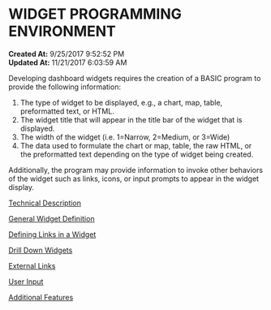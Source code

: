 # WIDGET PROGRAMMING ENVIRONMENT

**Created At:** 9/25/2017 9:52:52 PM  
**Updated At:** 11/21/2017 6:03:59 AM  


Developing dashboard widgets requires the creation of a BASIC program to provide the following information:

1. The type of widget to be displayed, e.g., a chart, map, table, preformatted text, or HTML.
2. The widget title that will appear in the title bar of the widget that is displayed.
3. The width of the widget (i.e. 1=Narrow, 2=Medium, or 3=Wide)
4. The data used to formulate the chart or map, table, the raw HTML, or the preformatted text depending on the type of widget being created.


Additionally, the program may provide information to invoke other behaviors of the widget such as links, icons, or input prompts to appear in the widget display.



[Technical Description](widget-technical-overview)

[General Widget Definition](general-widget-definition)

[Defining Links in a Widget](defining-links-in-a-widget)

[Drill Down Widgets](drill-down-widgets)

[External Links](external-links)

[User Input](user-input)

[Additional Features](additional-features)
